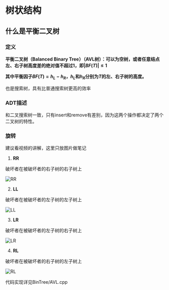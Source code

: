 # 树状结构

## 什么是平衡二叉树

### 定义

**平衡二叉树（Balanced Binary Tree）（AVL树）：可以为空树，或者任意结点左、右子树高度差的绝对值不超过1，即$|BF(T)|\le1$**

**其中平衡因子$BF(T)=h_L-h_R$，$h_L$和$h_R$分别为$T$的左、右子树的高度。**

也是搜索树，具有比普通搜索树更高的效率

### ADT描述

和二叉搜索树一致，只有insert和remove有差别，因为这两个操作都决定了两个二叉树的特性。

### 旋转

建议看视频的讲解，这里只放图片做笔记

1. **RR**

破坏者在被破坏者的右子树的右子树上

![RR]()

2. **LL**

破坏者在被破坏者的左子树的左子树上

![LL]()

3. **LR**

破坏者在被破坏者的左子树的右子树上

![LR]()

4. **RL**

破坏者在被破坏者的右子树的左子树上

![RL]()

代码实现详见BinTree/AVL.cpp
